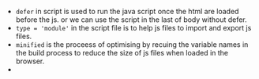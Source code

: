 - `defer` in script is used to run the java script once the html are loaded before the js. or we can use the script in the last of body without defer.
- `type = 'module'` in the script file is to help js files to import and export js files.
- `minified` is the proceess of optimising by recuing the variable names in the build process to reduce the size of js files when loaded in the browser.
-
